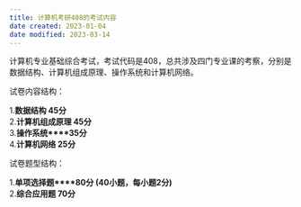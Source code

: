 ```yaml
---
title: 计算机考研408的考试内容
date created: 2023-01-04
date modified: 2023-03-14
---
```


计算机专业基础综合考试，考试代码是408，总共涉及四门专业课的考察，分别是数据结构、计算机组成原理、操作系统和计算机网络。

试卷内容结构：

1.**数据结构 45分**  
2.**计算机组成原理 45分**  
3.**操作系统****35分**  
4.**计算机网络 25分**

试卷题型结构：

1.**单项选择题****80分 (40小题，每小题2分)**  
2.**综合应用题 70分**
